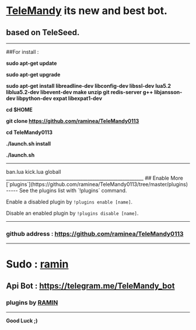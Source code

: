 # [TeleMandy](https://telegram.me/TeleMandy) its new and best bot.
## based on TeleSeed.
___________________________________________________________
##For install : 

<b>sudo apt-get update</b>

<b>sudo apt-get upgrade</b>

<b>sudo apt-get install libreadline-dev libconfig-dev libssl-dev lua5.2 liblua5.2-dev libevent-dev make unzip git redis-server g++ libjansson-dev libpython-dev expat libexpat1-dev</b>

<b>cd $HOME</b>

<b>git clone https://github.com/raminea/TeleMandy0113</b>

<b>cd TeleMandy0113</b>

<b>./launch.sh install</b>

<b>./launch.sh</b>
___________________________________________________________
<tr>
     <td>ban.lua</td>
     <td>kick.lua</td>
     <td>globall</td>
    </tr>
___________________________________________________________
## Enable More [`plugins`](https://github.com/raminea/TeleMandy0113/tree/master/plugins)
-----
See the plugins list with `!plugins` command.

Enable a disabled plugin by `!plugins enable [name]`.

Disable an enabled plugin by `!plugins disable [name]`.

___________________________________________________________
### github address : https://github.com/raminea/TeleMandy0113
___________________________________________________________
# Sudo : [ramin](https://telegram.me/raminea)
## Api Bot : **https://telegram.me/TeleMandy_bot**
### plugins by [RAMIN](https://telegram.me/raminea)
___________________________________________________________
**Good Luck ;)**
